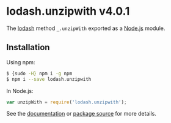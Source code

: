 # lodash.unzipwith v4.0.1

The [lodash](https://lodash.com/) method `_.unzipWith` exported as a [Node.js](https://nodejs.org/) module.

## Installation

Using npm:
```bash
$ {sudo -H} npm i -g npm
$ npm i --save lodash.unzipwith
```

In Node.js:
```js
var unzipWith = require('lodash.unzipwith');
```

See the [documentation](https://lodash.com/docs#unzipWith) or [package source](https://github.com/lodash/lodash/blob/4.0.1-npm-packages/lodash.unzipwith) for more details.
